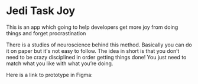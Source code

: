 # Jedi Task Joy
This is an app which going to help developers get more joy from doing things and forget procrastination

There is a studies of neuroscience behind this method. Basically you can do it on paper but it's not easy to follow. 
The idea in short is that you don’t need to be crazy disciplined in order getting things done! 
You just need to match what you like with what you’re doing. 

Here is a link to prototype in Figma: 
